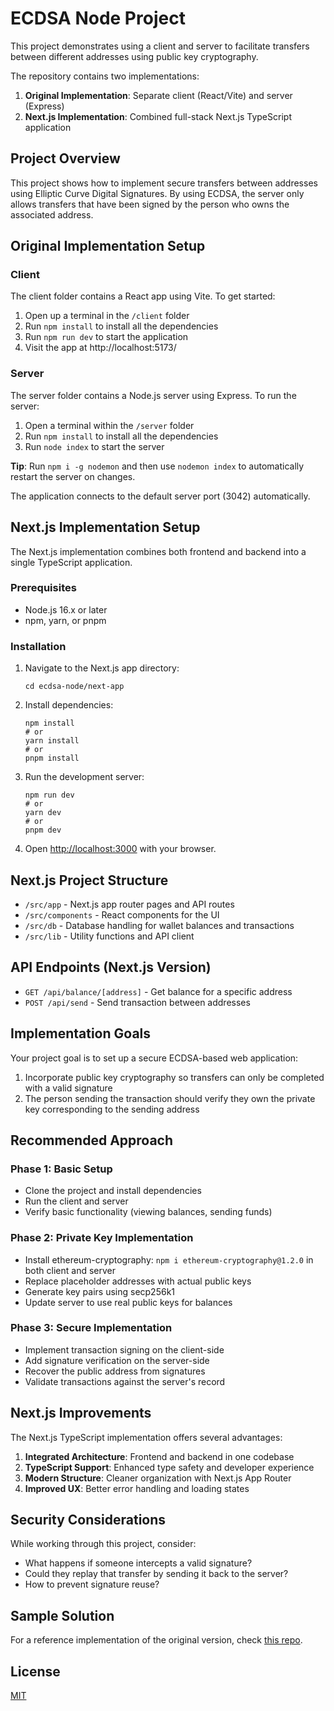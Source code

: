 # ECDSA Node Project

This project demonstrates using a client and server to facilitate transfers between different addresses using public key cryptography.

The repository contains two implementations:
1. **Original Implementation**: Separate client (React/Vite) and server (Express)
2. **Next.js Implementation**: Combined full-stack Next.js TypeScript application

## Project Overview

This project shows how to implement secure transfers between addresses using Elliptic Curve Digital Signatures. By using ECDSA, the server only allows transfers that have been signed by the person who owns the associated address.

## Original Implementation Setup

### Client

The client folder contains a React app using Vite. To get started:

1. Open up a terminal in the `/client` folder
2. Run `npm install` to install all the dependencies
3. Run `npm run dev` to start the application 
4. Visit the app at http://localhost:5173/

### Server

The server folder contains a Node.js server using Express. To run the server:

1. Open a terminal within the `/server` folder 
2. Run `npm install` to install all the dependencies 
3. Run `node index` to start the server

**Tip**: Run `npm i -g nodemon` and then use `nodemon index` to automatically restart the server on changes.

The application connects to the default server port (3042) automatically.

## Next.js Implementation Setup

The Next.js implementation combines both frontend and backend into a single TypeScript application.

### Prerequisites

- Node.js 16.x or later
- npm, yarn, or pnpm

### Installation

1. Navigate to the Next.js app directory:
   ```
   cd ecdsa-node/next-app
   ```

2. Install dependencies:
   ```
   npm install
   # or
   yarn install
   # or
   pnpm install
   ```

3. Run the development server:
   ```
   npm run dev
   # or
   yarn dev
   # or
   pnpm dev
   ```

4. Open [http://localhost:3000](http://localhost:3000) with your browser.

## Next.js Project Structure

- `/src/app` - Next.js app router pages and API routes
- `/src/components` - React components for the UI
- `/src/db` - Database handling for wallet balances and transactions
- `/src/lib` - Utility functions and API client

## API Endpoints (Next.js Version)

- `GET /api/balance/[address]` - Get balance for a specific address
- `POST /api/send` - Send transaction between addresses

## Implementation Goals

Your project goal is to set up a secure ECDSA-based web application:

1. Incorporate public key cryptography so transfers can only be completed with a valid signature
2. The person sending the transaction should verify they own the private key corresponding to the sending address

## Recommended Approach

### Phase 1: Basic Setup
- Clone the project and install dependencies
- Run the client and server
- Verify basic functionality (viewing balances, sending funds)

### Phase 2: Private Key Implementation
- Install ethereum-cryptography: `npm i ethereum-cryptography@1.2.0` in both client and server
- Replace placeholder addresses with actual public keys
- Generate key pairs using secp256k1
- Update server to use real public keys for balances

### Phase 3: Secure Implementation
- Implement transaction signing on the client-side
- Add signature verification on the server-side
- Recover the public address from signatures
- Validate transactions against the server's record

## Next.js Improvements

The Next.js TypeScript implementation offers several advantages:

1. **Integrated Architecture**: Frontend and backend in one codebase
2. **TypeScript Support**: Enhanced type safety and developer experience
3. **Modern Structure**: Cleaner organization with Next.js App Router
4. **Improved UX**: Better error handling and loading states

## Security Considerations

While working through this project, consider:
- What happens if someone intercepts a valid signature?
- Could they replay that transfer by sending it back to the server?
- How to prevent signature reuse?

## Sample Solution

For a reference implementation of the original version, check [this repo](https://github.com/AlvaroLuken/exchange-secp256k1).

## License

[MIT](LICENSE)